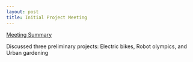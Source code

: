 ```yaml
---
layout: post
title: Initial Project Meeting
---
```


[Meeting Summary](https://bhccstem.github.io/files/STEM_Meeting_Notes_11_8_22.pdf)

Discussed three preliminary projects: Electric bikes, Robot olympics, and Urban gardening
